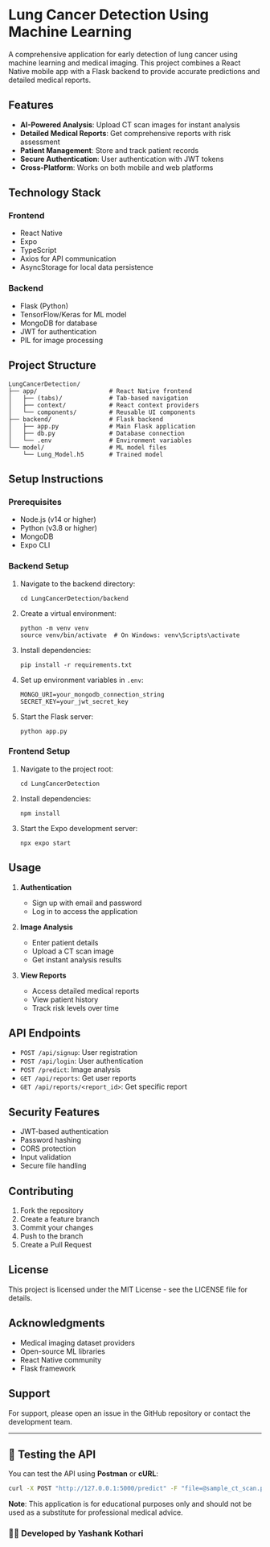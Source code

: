 # Lung Cancer Detection Using Machine Learning

A comprehensive application for early detection of lung cancer using machine learning and medical imaging. This project combines a React Native mobile app with a Flask backend to provide accurate predictions and detailed medical reports.

## Features

- **AI-Powered Analysis**: Upload CT scan images for instant analysis
- **Detailed Medical Reports**: Get comprehensive reports with risk assessment
- **Patient Management**: Store and track patient records
- **Secure Authentication**: User authentication with JWT tokens
- **Cross-Platform**: Works on both mobile and web platforms

## Technology Stack

### Frontend
- React Native
- Expo
- TypeScript
- Axios for API communication
- AsyncStorage for local data persistence

### Backend
- Flask (Python)
- TensorFlow/Keras for ML model
- MongoDB for database
- JWT for authentication
- PIL for image processing

## Project Structure

```
LungCancerDetection/
├── app/                    # React Native frontend
│   ├── (tabs)/             # Tab-based navigation
│   ├── context/            # React context providers
│   └── components/         # Reusable UI components
├── backend/                # Flask backend
│   ├── app.py              # Main Flask application
│   ├── db.py               # Database connection
│   └── .env                # Environment variables
└── model/                  # ML model files
    └── Lung_Model.h5       # Trained model
```

## Setup Instructions

### Prerequisites
- Node.js (v14 or higher)
- Python (v3.8 or higher)
- MongoDB
- Expo CLI

### Backend Setup
1. Navigate to the backend directory:
   ```
   cd LungCancerDetection/backend
   ```

2. Create a virtual environment:
   ```
   python -m venv venv
   source venv/bin/activate  # On Windows: venv\Scripts\activate
   ```

3. Install dependencies:
   ```
   pip install -r requirements.txt
   ```

4. Set up environment variables in `.env`:
   ```
   MONGO_URI=your_mongodb_connection_string
   SECRET_KEY=your_jwt_secret_key
   ```

5. Start the Flask server:
   ```
   python app.py
   ```

### Frontend Setup
1. Navigate to the project root:
   ```
   cd LungCancerDetection
   ```

2. Install dependencies:
   ```
   npm install
   ```

3. Start the Expo development server:
   ```
   npx expo start
   ```

## Usage

1. **Authentication**
   - Sign up with email and password
   - Log in to access the application

2. **Image Analysis**
   - Enter patient details
   - Upload a CT scan image
   - Get instant analysis results

3. **View Reports**
   - Access detailed medical reports
   - View patient history
   - Track risk levels over time

## API Endpoints

- `POST /api/signup`: User registration
- `POST /api/login`: User authentication
- `POST /predict`: Image analysis
- `GET /api/reports`: Get user reports
- `GET /api/reports/<report_id>`: Get specific report

## Security Features

- JWT-based authentication
- Password hashing
- CORS protection
- Input validation
- Secure file handling

## Contributing

1. Fork the repository
2. Create a feature branch
3. Commit your changes
4. Push to the branch
5. Create a Pull Request

## License

This project is licensed under the MIT License - see the LICENSE file for details.

## Acknowledgments

- Medical imaging dataset providers
- Open-source ML libraries
- React Native community
- Flask framework

## Support

For support, please open an issue in the GitHub repository or contact the development team.

---

## 🧪 Testing the API
You can test the API using **Postman** or **cURL**:
```sh
curl -X POST "http://127.0.0.1:5000/predict" -F "file=@sample_ct_scan.png"
```

**Note**: This application is for educational purposes only and should not be used as a substitute for professional medical advice.

### 👨‍💻 Developed by Yashank Kothari

